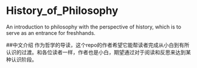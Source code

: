 # History_of_Philosophy
An introduction to philosophy with the perspective of history, which is to serve as an entrance for freshhands.

##中文介绍
作为哲学的导读，这个repo的作者希望它能帮读者完成从小白到有所认识的过渡。和各位读者一样，作者也是小白，期望通过对于阅读和反思来达到某种认识阶段。
